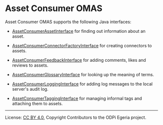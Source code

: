 <!-- SPDX-License-Identifier: CC-BY-4.0 -->
<!-- Copyright Contributors to the ODPi Egeria project. -->


# Asset Consumer OMAS 

Asset Consumer OMAS supports the following Java interfaces:

* [AssetConsumerAssetInterface](asset-consumer-asset-interface.md) for finding out information
about an asset.

* [AssetConsumerConnectorFactoryInterface](asset-consumer-connector-factory-interface.md) for creating
connectors to assets.

* [AssetConsumerFeedbackInterface](asset-consumer-feedback-interface.md) for adding comments, likes and
reviews to assets.

* [AssetConsumerGlossaryInterface](asset-consumer-glossary-interface.md) for looking up the meaning of terms.

* [AssetConsumerLoggingInterface](asset-consumer-logging-interface.md) for adding log messages to the
local server's audit log.

* [AssetConsumerTaggingInterface](asset-consumer-tagging-interface.md) for managing
informal tags and attaching them to assets.


----
License: [CC BY 4.0](https://creativecommons.org/licenses/by/4.0/),
Copyright Contributors to the ODPi Egeria project.